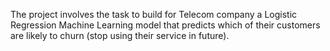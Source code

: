 The project involves the task to build for  Telecom company a Logistic Regression Machine Learning model that predicts which of their customers are likely to churn (stop using their service in future).
